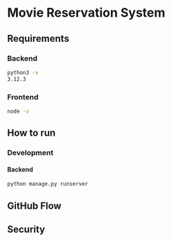 # Movie Reservation System

## Requirements

### Backend

```bash
python3 -v
3.12.3
```

### Frontend

```bash
node -v

```

## How to run

### Development

#### Backend

```bash
python manage.py runserver
```

## GitHub Flow

## Security
